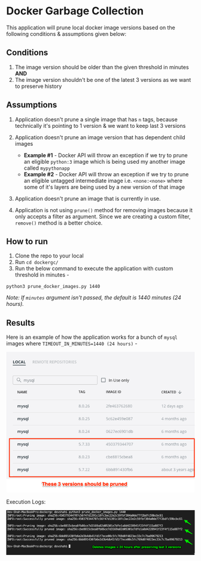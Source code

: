 # Docker Garbage Collection

This application will prune local docker image versions based on the following conditions & assumptions given below:

## Conditions

1. The image version should be older than the given threshold in minutes **AND**
2. The image version shouldn't be one of the latest 3 versions as we want to preserve history

## Assumptions

1. Application doesn't prune a single image that has `n` tags, because technically it's pointing to 1 version & we want to keep last 3 versions

2. Application doesn't prune an image version that has dependent child images
   - **Example #1** - Docker API will throw an exception if we try to prune an eligible `python:3` image which is being used my another image called `mypythonapp`
   - **Example #2** - Docker API will throw an exception if we try to prune an eligible untagged intermediate image i.e. `<none:<none>` where some of it's layers are being used by a new version of that image

3. Application doesn't prune an image that is currently in use.

4. Application is not using `prune()` method for removing images because it only accepts a filter as argument. Since we are creating a custom filter, `remove()` method is a better choice.

## How to run

1. Clone the repo to your local
2. Run `cd dockergc/`
3. Run the below command to execute the application with custom threshold in minutes -

```
python3 prune_docker_images.py 1440
```

*Note: If `minutes` argument isn't passed, the default is 1440 minutes (24 hours).*

## Results

Here is an example of how the application works for a bunch of `mysql` images where `TIMEOUT_IN_MINUTES=1440 (24 hours)` -

![Example](testcase.png)

Execution Logs:

![Execution](result.png)